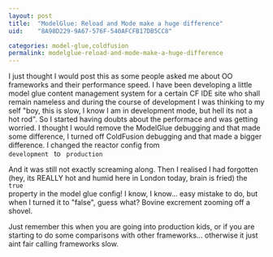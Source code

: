 ```yaml
---
layout: post
title:  "ModelGlue: Reload and Mode make a huge difference"
uid:	"8A98D229-9A67-576F-540AFCFB17DB5CC8"

categories: model-glue,coldfusion
permalink: modelglue-reload-and-mode-make-a-huge-difference
---
```

I just thought I would post this as some people asked me about OO frameworks and their performance speed. I have been developing a little model glue content management system for a certain CF IDE site who shall remain nameless and during the course of development I was thinking to my self "boy, this is slow, I know I am in development mode, but hell its not a hot rod". So I started having doubts about the performace and was getting worried. I thought I would remove the ModelGlue debugging and that made some difference, I turned off ColdFusion debugging and that made a bigger difference. I changed the reactor config from 
<code>
<property name="mode"><value>development</value></property>
</code>
to
<code>
<property name="mode"><value>production</value></property>
</code>

And it was still not exactly screaming along. Then I realised I had forgotten (hey, its REALLY hot and humid here in London today, brain is fried) the 
<code>
<property name="reload"><value>true</value></property>
</code>
property in the model glue config! I know, I know... easy mistake to do, but when I turned it to "false", guess what? Bovine excrement zooming off a shovel.

Just remember this when you are going into production kids, or if you are starting to do some comparisons with other frameworks... otherwise it just aint fair calling frameworks slow.